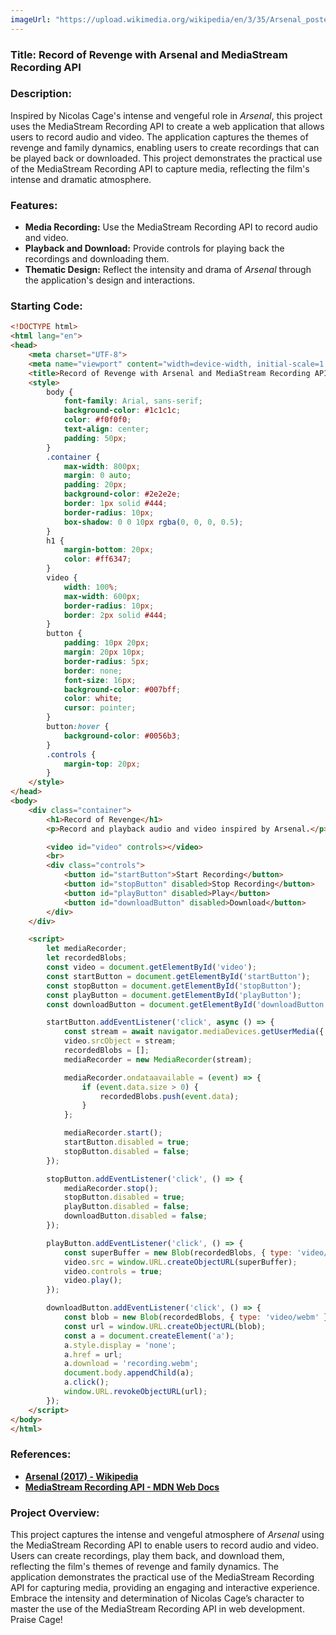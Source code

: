 ```yaml
---
imageUrl: "https://upload.wikimedia.org/wikipedia/en/3/35/Arsenal_poster.jpg"
---
```

### **Title: Record of Revenge with Arsenal and MediaStream Recording API**

### **Description:**
Inspired by Nicolas Cage's intense and vengeful role in *Arsenal*, this project uses the MediaStream Recording API to create a web application that allows users to record audio and video. The application captures the themes of revenge and family dynamics, enabling users to create recordings that can be played back or downloaded. This project demonstrates the practical use of the MediaStream Recording API to capture media, reflecting the film's intense and dramatic atmosphere.

### **Features:**
- **Media Recording:** Use the MediaStream Recording API to record audio and video.
- **Playback and Download:** Provide controls for playing back the recordings and downloading them.
- **Thematic Design:** Reflect the intensity and drama of *Arsenal* through the application's design and interactions.

### **Starting Code:**

```html
<!DOCTYPE html>
<html lang="en">
<head>
    <meta charset="UTF-8">
    <meta name="viewport" content="width=device-width, initial-scale=1.0">
    <title>Record of Revenge with Arsenal and MediaStream Recording API</title>
    <style>
        body {
            font-family: Arial, sans-serif;
            background-color: #1c1c1c;
            color: #f0f0f0;
            text-align: center;
            padding: 50px;
        }
        .container {
            max-width: 800px;
            margin: 0 auto;
            padding: 20px;
            background-color: #2e2e2e;
            border: 1px solid #444;
            border-radius: 10px;
            box-shadow: 0 0 10px rgba(0, 0, 0, 0.5);
        }
        h1 {
            margin-bottom: 20px;
            color: #ff6347;
        }
        video {
            width: 100%;
            max-width: 600px;
            border-radius: 10px;
            border: 2px solid #444;
        }
        button {
            padding: 10px 20px;
            margin: 20px 10px;
            border-radius: 5px;
            border: none;
            font-size: 16px;
            background-color: #007bff;
            color: white;
            cursor: pointer;
        }
        button:hover {
            background-color: #0056b3;
        }
        .controls {
            margin-top: 20px;
        }
    </style>
</head>
<body>
    <div class="container">
        <h1>Record of Revenge</h1>
        <p>Record and playback audio and video inspired by Arsenal.</p>

        <video id="video" controls></video>
        <br>
        <div class="controls">
            <button id="startButton">Start Recording</button>
            <button id="stopButton" disabled>Stop Recording</button>
            <button id="playButton" disabled>Play</button>
            <button id="downloadButton" disabled>Download</button>
        </div>
    </div>

    <script>
        let mediaRecorder;
        let recordedBlobs;
        const video = document.getElementById('video');
        const startButton = document.getElementById('startButton');
        const stopButton = document.getElementById('stopButton');
        const playButton = document.getElementById('playButton');
        const downloadButton = document.getElementById('downloadButton');

        startButton.addEventListener('click', async () => {
            const stream = await navigator.mediaDevices.getUserMedia({ video: true, audio: true });
            video.srcObject = stream;
            recordedBlobs = [];
            mediaRecorder = new MediaRecorder(stream);

            mediaRecorder.ondataavailable = (event) => {
                if (event.data.size > 0) {
                    recordedBlobs.push(event.data);
                }
            };

            mediaRecorder.start();
            startButton.disabled = true;
            stopButton.disabled = false;
        });

        stopButton.addEventListener('click', () => {
            mediaRecorder.stop();
            stopButton.disabled = true;
            playButton.disabled = false;
            downloadButton.disabled = false;
        });

        playButton.addEventListener('click', () => {
            const superBuffer = new Blob(recordedBlobs, { type: 'video/webm' });
            video.src = window.URL.createObjectURL(superBuffer);
            video.controls = true;
            video.play();
        });

        downloadButton.addEventListener('click', () => {
            const blob = new Blob(recordedBlobs, { type: 'video/webm' });
            const url = window.URL.createObjectURL(blob);
            const a = document.createElement('a');
            a.style.display = 'none';
            a.href = url;
            a.download = 'recording.webm';
            document.body.appendChild(a);
            a.click();
            window.URL.revokeObjectURL(url);
        });
    </script>
</body>
</html>
```

### **References:**
- **[Arsenal (2017) - Wikipedia](https://en.wikipedia.org/wiki/Arsenal_(2017_film))**
- **[MediaStream Recording API - MDN Web Docs](https://developer.mozilla.org/en-US/docs/Web/API/MediaStream_Recording_API)**

### **Project Overview:**
This project captures the intense and vengeful atmosphere of *Arsenal* using the MediaStream Recording API to enable users to record audio and video. Users can create recordings, play them back, and download them, reflecting the film's themes of revenge and family dynamics. The application demonstrates the practical use of the MediaStream Recording API for capturing media, providing an engaging and interactive experience. Embrace the intensity and determination of Nicolas Cage’s character to master the use of the MediaStream Recording API in web development. Praise Cage!
